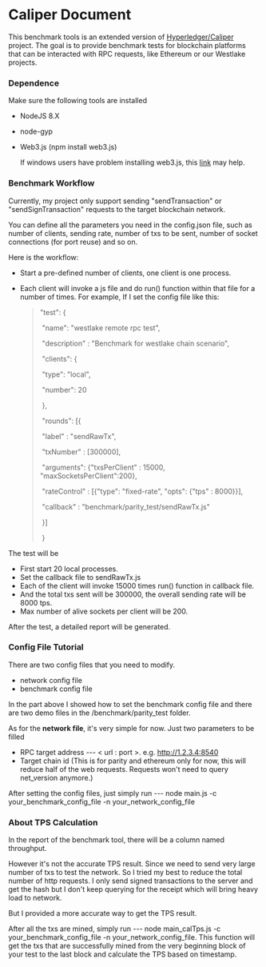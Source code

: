 # Caliper Document 

This benchmark tools is an extended version of [Hyperledger/Caliper](https://github.com/hyperledger/caliper) project. The goal is to provide benchmark tests for blockchain platforms that can be interacted with RPC requests, like Ethereum or our Westlake projects.

### Dependence

Make sure the following tools are installed

* NodeJS 8.X

* node-gyp

* Web3.js  (npm install web3.js)

  If windows users have problem installing web3.js, this [link](https://github.com/nodejs/node-gyp/issues/629#issuecomment-153196245) may help.

### Benchmark Workflow

Currently, my project only support sending "sendTransaction" or "sendSignTransaction" requests to the target blockchain network. 

You can define all the parameters you need in the config.json file, such as number of clients, sending rate, number of txs to be sent, number of socket connections (for port reuse) and so on.

Here is the workflow:

* Start a pre-defined number of clients, one client is one process.

* Each client will invoke a js file and do run() function within that file for a number of times. For example, If I set the config file like this:

  > "test": {
  >
  > ​        "name": "westlake remote rpc test",
  >
  > ​        "description" : "Benchmark for westlake chain scenario",
  >
  > ​        "clients": {
  >
  > ​          "type": "local",
  >
  > ​          "number": 20
  >
  > ​        },
  >
  > ​    "rounds": [{
  >
  > ​          "label" : "sendRawTx",
  >
  > ​          "txNumber" : [300000],
  >
  > ​          "arguments": {"txsPerClient" : 15000, "maxSocketsPerClient":200},
  >
  > ​          "rateControl" : [{"type": "fixed-rate", "opts": {"tps" : 8000}}],
  >
  > ​          "callback" : "benchmark/parity_test/sendRawTx.js"
  >
  > ​        }]
  >
  > ​      }

The test will be

* First start 20 local processes.
* Set the callback file to sendRawTx.js
* Each of the client will invoke 15000 times run() function in callback file.
* And the total txs sent will be 300000, the overall sending rate will be 8000 tps.
* Max number of alive sockets per client will be 200.

After the test, a detailed report will be generated.



### Config File Tutorial

There are two config files that you need to modify.

* network config file
* benchmark config file

In the part above I showed how to set the benchmark config file and there are two demo files in the /benchmark/parity_test folder.

As for the **network file**, it's very simple for now. Just two parameters to be filled

- RPC target address --- < url : port >. e.g. http://1.2.3.4:8540
- Target chain id (This is for parity and ethereum only for now, this will reduce half of the web requests. Requests won't need to query net_version anymore.)

After setting the config files, just simply run ---   node main.js -c your_benchmark_config_file -n your_network_config_file

### About TPS Calculation

In the report of the benchmark tool, there will be a column named throughput.

However it's not the accurate TPS result. 
Since we need to send very large number of txs to test the network. So I tried my best to reduce the total number of http requests. I only send signed transactions to the server and get the hash but I don't keep querying for the receipt which will bring heavy load to network. 



But I provided a more accurate way to get the TPS result.

After all the txs are mined, simply run ---  node main_calTps.js -c your_benchmark_config_file -n your_network_config_file.  This function will get the txs that are successfully mined from the very beginning block of your test to the last block and calculate the TPS based on timestamp.











### 

